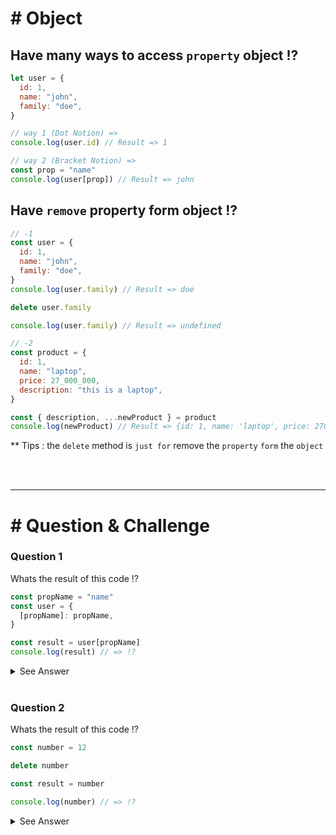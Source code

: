 # \# Object

## Have many ways to access `property` object !?

```js
let user = {
  id: 1,
  name: "john",
  family: "doe",
}

// way 1 (Dot Notion) =>
console.log(user.id) // Result => 1

// way 2 (Bracket Notion) =>
const prop = "name"
console.log(user[prop]) // Result => john
```

## Have `remove` property form object !?

```js
// -1
const user = {
  id: 1,
  name: "john",
  family: "doe",
}
console.log(user.family) // Result => doe

delete user.family

console.log(user.family) // Result => undefined

// -2
const product = {
  id: 1,
  name: "laptop",
  price: 27_000_000,
  description: "this is a laptop",
}

const { description, ...newProduct } = product
console.log(newProduct) // Result => {id: 1, name: 'laptop', price: 27000000}
```

\*\* Tips : the `delete` method is `just for` remove the `property` `form` the `object`

<br/>
<br/>
<hr/>

# \# Question & Challenge

### Question 1

Whats the result of this code !?

```js
const propName = "name"
const user = {
  [propName]: propName,
}

const result = user[propName]
console.log(result) // => !?
```

<details>
  <summary>See Answer</summary>
  <p>The Answer is => name</p> 
</details>

<br/>

### Question 2

Whats the result of this code !?

```js
const number = 12

delete number

const result = number

console.log(number) // => !?
```

<details>
  <summary>See Answer</summary>
  <p>The Answer is => 12</p> 
</details>
